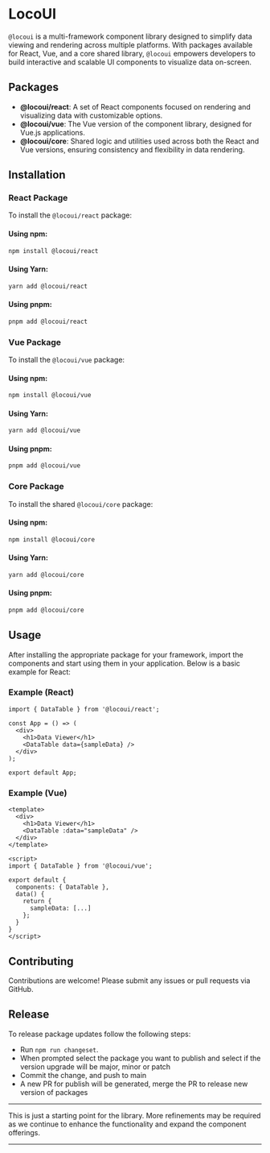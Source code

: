 # LocoUI

`@locoui` is a multi-framework component library designed to simplify data viewing and rendering across multiple platforms. With packages available for React, Vue, and a core shared library, `@locoui` empowers developers to build interactive and scalable UI components to visualize data on-screen.

## Packages

- **@locoui/react**: A set of React components focused on rendering and visualizing data with customizable options.
- **@locoui/vue**: The Vue version of the component library, designed for Vue.js applications.
- **@locoui/core**: Shared logic and utilities used across both the React and Vue versions, ensuring consistency and flexibility in data rendering.

## Installation

### React Package

To install the `@locoui/react` package:

#### Using npm:

```bash
npm install @locoui/react
```

#### Using Yarn:

```bash
yarn add @locoui/react
```

#### Using pnpm:

```bash
pnpm add @locoui/react
```

### Vue Package

To install the `@locoui/vue` package:

#### Using npm:

```bash
npm install @locoui/vue
```

#### Using Yarn:

```bash
yarn add @locoui/vue
```

#### Using pnpm:

```bash
pnpm add @locoui/vue
```

### Core Package

To install the shared `@locoui/core` package:

#### Using npm:

```bash
npm install @locoui/core
```

#### Using Yarn:

```bash
yarn add @locoui/core
```

#### Using pnpm:

```bash
pnpm add @locoui/core
```

## Usage

After installing the appropriate package for your framework, import the components and start using them in your application. Below is a basic example for React:

### Example (React)

```tsx
import { DataTable } from '@locoui/react';

const App = () => (
  <div>
    <h1>Data Viewer</h1>
    <DataTable data={sampleData} />
  </div>
);

export default App;
```

### Example (Vue)

```vue
<template>
  <div>
    <h1>Data Viewer</h1>
    <DataTable :data="sampleData" />
  </div>
</template>

<script>
import { DataTable } from '@locoui/vue';

export default {
  components: { DataTable },
  data() {
    return {
      sampleData: [...]
    };
  }
}
</script>
```

## Contributing

Contributions are welcome! Please submit any issues or pull requests via GitHub.

## Release

To release package updates follow the following steps:

- Run `npm run changeset`.
- When prompted select the package you want to publish and select if the version upgrade will be major, minor or patch
- Commit the change, and push to main
- A new PR for publish will be generated, merge the PR to release new version of packages

---

This is just a starting point for the library. More refinements may be required as we continue to enhance the functionality and expand the component offerings.

---
